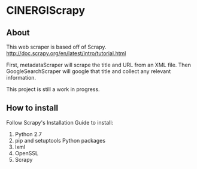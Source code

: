 # CINERGIScrapy

## About
This web scraper is based off of Scrapy.
http://doc.scrapy.org/en/latest/intro/tutorial.html

First, metadataScraper will scrape the title and URL from an XML file.
Then GoogleSearchScraper will google that title and collect any relevant information.

This project is still a work in progress.

## How to install
Follow Scrapy's Installation Guide to install:

1. Python 2.7
2. pip and setuptools Python packages
3. lxml
4. OpenSSL
5. Scrapy
